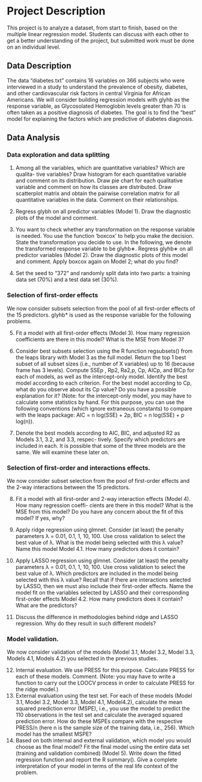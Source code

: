 # Project Description
This project is to analyze a dataset, from start to finish, based on the multiple linear regression model. Students can discuss with each other to get a better understanding of the project, but submitted work must be done on an individual level.

## Data Description
The data “diabetes.txt” contains 16 variables on 366 subjects who were interviewed in a study to understand the prevalence of obesity, diabetes, and other cardiovascular risk factors in central Virginia for African Americans. We will consider building regression models with glyhb as the response variable, as Glycosolated Hemoglobin levels greater than 70 is often taken as a positive diagnosis of diabetes. The goal is to find the “best” model for explaining the factors which are predictive of diabetes diagnosis.

## Data Analysis
### Data exploration and data splitting
1. Among all the variables, which are quantitative variables? Which are qualita- tive variables? Draw histogram for each quantitative variable and comment on its distribution. Draw pie chart for each qualitative variable and comment on how its classes are distributed. Draw scatterplot matrix and obtain the pairwise correlation matrix for all quantitative variables in the data. Comment on their relationships.

2. Regress glybh on all predictor variables (Model 1). Draw the diagnostic plots of the model and comment.

3. You want to check whether any transformation on the response variable is needed. You use the function ‘boxcox’ to help you make the decision. State the transformation you decide to use. In the following, we denote the transformed response variable to be glyhb∗. Regress glyhb∗ on all predictor variables (Model 2). Draw the diagnostic plots of this model and comment. Apply boxcox again on Model 2; what do you find?

4. Set the seed to “372” and randomly split data into two parts: a training data set (70%) and a test data set (30%).

### Selection of first-order effects
We now consider subsets selection from the pool of all first-order effects of the 15 predictors. glyhb* is used as the response variable for the following problems.

5. Fit a model with all first-order effects (Model 3). How many regression coefficients are there in this model? What is the MSE from Model 3?

6. Consider best subsets selection using the R function regsubsets() from the leaps library with Model 3 as the full model. Return the top 1 best subset of all subset sizes (i.e., number of X variables) up to 16 (because frame has 3 levels). Compute SSEp , Rp2, Ra2,p, Cp, AICp, and BICp for each of models, as well as the intercept-only model. Identify the best model according to each criterion. For the best model according to Cp, what do you observe about its Cp value? Do you have a possible explanation for it? (Note: for the intercept-only model, you may have to calculate some statistics by hand. For this purpose, you can use the following conventions (which ignore extraneous constants) to compare with the leaps package: AIC = n log(SSE) + 2p, BIC = n log(SSE) + p log(n)).

7. Denote the best models according to AIC, BIC, and adjusted R2 as Models 3.1, 3.2, and 3.3, respec- tively. Specify which predictors are included in each. It is possible that some of the three models are the same. We will examine these later on.

### Selection of first-order and interactions effects.
We now consider subset selection from the pool of first-order effects and the 2-way interactions between the 15 predictors.

8. Fit a model with all first-order and 2-way interaction effects (Model 4). How many regression coeffi- cients are there in this model? What is the MSE from this model? Do you have any concern about the fit of this model? If yes, why?

9. Apply ridge regression using glmnet. Consider (at least) the penalty parameters λ = 0.01, 0.1, 1, 10, 100. Use cross validation to select the best value of λ. What is the model being selected with this λ value? Name this model Model 4.1. How many predictors does it contain?

10. Apply LASSO regression using glmnet. Consider (at least) the penalty parameters λ = 0.01, 0.1, 1, 10, 100. Use cross validation to select the best value of λ. Which predictors are included in the model being selected with this λ value? Recall that if there are interactions selected by LASSO, then we must also include their first-order effects. Name the model fit on the variables selected by LASSO and their corresponding first-order effects Model 4.2. How many predictors does it contain? What are the predictors?

11. Discuss the difference in methodologies behind ridge and LASSO regression. Why do they result in such different models?

### Model validation.
We now consider validation of the models (Model 3.1, Model 3.2, Model 3.3, Models 4.1, Models 4.2) you selected in the previous studies.

12. Internal evaluation. We use PRESS for this purpose. Calculate PRESS for each of these models. Comment. (Note: you may have to write a function to carry out the LOOCV process in order to calculate PRESS for the ridge model.)
13. External evaluation using the test set. For each of these models (Model 3.1, Model 3.2, Model 3.3, Model 4.1, Model4.2), calculate the mean squared prediction error (MSPE), i.e., you use the model to predict the 110 observations in the test set and calculate the averaged squared prediction error. How do these MSPEs compare with the respective PRESS/n (here n is the sample size of the training data, i.e., 256). Which model has the smallest MSPE?
14. Based on both internal and external validation, which model you would choose as the final model? Fit the final model using the entire data set (training and validation combined) (Model 5). Write down the fitted regression function and report the R summary(). Give a complete interpretation of your model in terms of the real life context of the problem.
